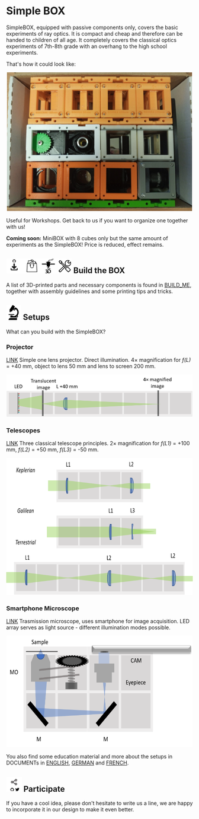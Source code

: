 # Simple BOX
SimpleBOX, equipped with passive components only, covers the basic experiments of ray optics. It is compact and cheap and therefore can be handed to children of all age. It completely covers the classical optics experiments of 7th-8th grade with an overhang to the high school experiments.

That's how it could look like:

<p align="center">
<img src="./IMAGES/SimpleBOX_packed_v2.jpg" width="500">
</p>

Useful for Workshops. Get back to us if you want to organize one together with us!

**Coming soon:** MiniBOX with 8 cubes only but the same amount of experiments as the SimpleBOX! Price is reduced, effect remains.

## <img src="./IMAGES/D_B_P_A.png" height="40"> Build the BOX
A list of 3D-printed parts and necessary components is found in [BUILD_ME](./BUILD_ME), together with assembly guidelines and some printing tips and tricks.

## <img src="./IMAGES/E.png" height="40"> Setups
What can you build with the SimpleBOX?

### Projector
[LINK](../../CAD/APP_SIMPLE-Projector)
 Simple one lens projector. Direct illumination. 4× magnification for *f(L)* = +40 mm, object to lens 50 mm and lens to screen 200 mm.
<p align="center">
<img src="./IMAGES/UC2_Setups_12_Projector.png" width="640">
</p>

### Telescopes
[LINK](../../CAD/APP_SIMPLE-Telescope)
Three classical telescope principles. 2× magnification for *f(L1)* = +100 mm, *f(L2)* = +50 mm, *f(L3)* = -50 mm.
<p align="center">
<img src="./IMAGES/UC2_Setups_6_telescopes.png" height="370">
</p>

### Smartphone Microscope
[LINK](../../CAD/APP_SMARTPHONE_MICROSCOPE)
Trasmission microscope, uses smartphone for image acquisition. LED array serves as light source - different illumination modes possible.
<p align="center">
<img src="./IMAGES/UC2_Setups_9_smartphone_simple.png" height="300">
</p>

You also find some education material and more about the setups in DOCUMENTs in [ENGLISH](./DOCUMENTS/UC2_simpleBOX_EN.pdf), [GERMAN](./DOCUMENTS/UC2_simpleBOX_DE.pdf) and [FRENCH](./DOCUMENTS/UC2_simpleBOX_FR.pdf).

## <img src="./IMAGES/S.png" height="40"> Participate
If you have a cool idea, please don't hesitate to write us a line, we are happy to incorporate it in our design to make it even better.
